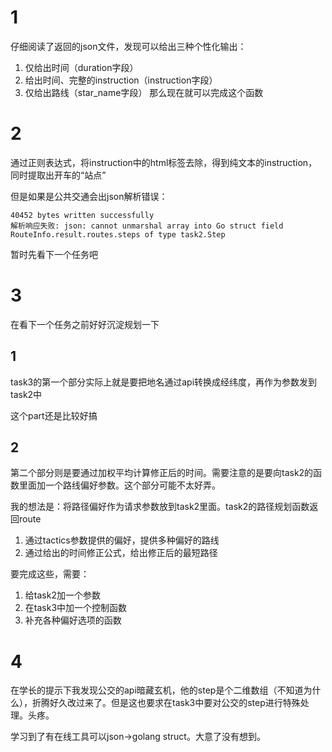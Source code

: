 # 1
仔细阅读了返回的json文件，发现可以给出三种个性化输出：
1. 仅给出时间（duration字段）
2. 给出时间、完整的instruction（instruction字段）
3. 仅给出路线（star_name字段）
那么现在就可以完成这个函数

# 2
通过正则表达式，将instruction中的html标签去除，得到纯文本的instruction，同时提取出开车的“站点”

但是如果是公共交通会出json解析错误：

```
40452 bytes written successfully
解析响应失败: json: cannot unmarshal array into Go struct field RouteInfo.result.routes.steps of type task2.Step
```

暂时先看下一个任务吧

# 3 

在看下一个任务之前好好沉淀规划一下

## 1

task3的第一个部分实际上就是要把地名通过api转换成经纬度，再作为参数发到task2中

这个part还是比较好搞

## 2

第二个部分则是要通过加权平均计算修正后的时间。需要注意的是要向task2的函数里面加一个路线偏好参数。这个部分可能不太好弄。

我的想法是：将路径偏好作为请求参数放到task2里面。task2的路径规划函数返回route

1. 通过tactics参数提供的偏好，提供多种偏好的路线
2. 通过给出的时间修正公式，给出修正后的最短路径

要完成这些，需要：
1. 给task2加一个参数
2. 在task3中加一个控制函数
3. 补充各种偏好选项的函数

# 4

在学长的提示下我发现公交的api暗藏玄机，他的step是个二维数组（不知道为什么），折腾好久改过来了。但是这也要求在task3中要对公交的step进行特殊处理。头疼。

学习到了有在线工具可以json->golang struct。大意了没有想到。